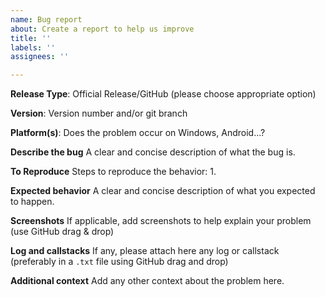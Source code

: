 ```yaml
---
name: Bug report
about: Create a report to help us improve
title: ''
labels: ''
assignees: ''

---
```


**Release Type**: Official Release/GitHub (please choose appropriate option)

**Version**: Version number and/or git branch

**Platform(s)**: Does the problem occur on Windows, Android...?

**Describe the bug**
A clear and concise description of what the bug is.

**To Reproduce**
Steps to reproduce the behavior:
1. 

**Expected behavior**
A clear and concise description of what you expected to happen.

**Screenshots**
If applicable, add screenshots to help explain your problem (use GitHub drag & drop)

**Log and callstacks**
If any, please attach here any log or callstack (preferably in a `.txt` file using GitHub drag and drop)

**Additional context**
Add any other context about the problem here.